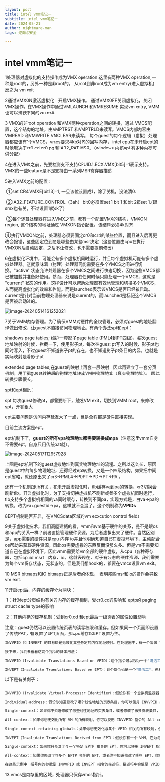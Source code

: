 ```yaml
---
layout: post
title: intel vmm笔记一
subtitle: intel vmm笔记一
date: 2024-05-21
author: nightmare-man
tags: 逆向与安全

---
```


# intel vmm笔记一

1处理器对虚拟化的支持操作成为VMX operation.这里有两种VMX operation,一种是root的，另外一种是非root的。 从root到非root成为vm entry(进入虚拟机) 反之为 vm exit

2通过VMXON激活虚拟化，开启VMX操作。 通过VMXOFF关闭虚拟化，关闭VMX操作。在VMX操作中通过VMLAUNCH 和VMRESUME 实现vm entry,  VMM也可以捕获不同的vm exit.

3 VMX的非root operation 和VMX两种operation之间的转换，通过 VMCS配置，这个结构的地址，由VMPTRST 和VMPTRLD来读写。VMCS内部内容由VMREAD 和VMWRITE VMCLEAR来读写。 每个guest的每个逻辑（虚拟）处理器都应该有1个VMCS，vmcs要求4kb对齐的回写内存， intel cpu在未开启ept的时候取决于cr0.cd cr0.pg 和IA32_PAT MSR。（windows 内核api 有多种内存可供分配）

4在进入VMX之前，先要检测支不支持CPUID.1.ECX.VMX[bit5]=1表示支持。VMX的一些feature是不是支持由一系列MSR寄存器描述

5进入VMX之前的配置： 

​	①set CR4.VMXE[bit13]=1, 一旦该位设置成1，除了关机，没法清0.

​	②IA32_FEATURE_CONTROL（3ah） bit0必须置set 1 bit 1 和bit 2都set 1.(跟smx也有关，不过设置1就ok了)

​	③每个逻辑处理器在进入VMX之前，都有一个配置VMX的结构，VMXON region, 这个结构的地址通过 VMXON指令配置，该结构必须4k对齐

​	④执行VMXON之前，处理器必须要固定cr0和cr4的某些位置，而且进入后再更改会报错，这些固定位到底是哪些由某些msr决定（这些位置由cpu在执行VMXON后自动固定，之后不让修改，也不需要提前修改）



6在虚拟化环境中，可能会有多个虚拟机同时运行，并且每个虚拟机可能有多个虚拟处理器。这就意味着（物理）处理器可能需要在多个VMCS之间进行切换。"active" 状态允许处理器在多个VMCS之间进行快速切换，因为这些VMCS都已被加载并准备好使用。然而，处理器在任何时候只能处理一个VMCS，这就是 "current" 状态的作用。这样设计可以帮助处理器有效地管理和切换多个VMCS，从而提高虚拟化的效率和性能。而是launched表示该VMCS是否已经被启动。current是针对当前物理处理器来说是current的，而launched是标记这个VMCS是否被启动过的。

![image-20240514161252021](/assest/img/image-20240514161252021.png)



7关于VMM内存管理。为了确保VMM对硬件的全权管理，必须对guest的地址翻译做出修改，让guest不直接访问物理地址。有两个办法spt和ept：

shadows page tables; 维护一套影子page table (PML4到PT四级)，每次guest地址映射的时候，拦截一下，使用影子pt，每次往guest pt写入的时候，影子pt也同时写入，不过guest不知道影子pt的存在，也不知道影子pt条目的内容。也就是实际映射是看影子pt

extended page tables;在guest的映射上再套一层映射，因此再建立了一套分页机制，用于把guest转换后的物理地址转成VMM物理地址（真实物理地址）。 因此转换步骤很长。

spt和ept相比：

spt 每次guest修改pt，都需要断下，触发VM exit，切换到VMM root，来修改spt，开销很大

ept主要问题是访问内存延迟大了一点，但是全程都是硬件直接实现。

目前主流方案是ept。

ept机制下下，**guest的所有vpa物理地址都需要转换成mpa**（注意这里vmm自身不需要ept，自身只用传统pat就）。

![image-20240517112957928](/assest/img/image-20240517112957928.png)

上图是ept机制下的guest虚拟地址到真实物理地址的流程。之所以这么长，原因是guest中的每步物理地址，还得经过ept转换，又是一个四级结构。如果把中间ept省略，就还原出来了cr3->PML4->PDPT->PD->PT->PA  。

还有一个机制跟tlb有关，在未开启虚拟化时，tlb缓存va到pa的转换，cr3切换会刷新tlb。开启虚拟化时，为了支持切换虚拟机不刷新或者多个虚拟机同时运行，tlb支持多个虚拟机相同的va同时缓存，转换到不同pa，实现方式是，由va->pa的转换，改为va+guestid->pa，这样就不会混了。这个机制称为**VPIDs**

8EPT机制是否开启，在VMCSdata区域的vm ecxcution control fields

9关于虚拟化技术，我们高屋建瓴的看，vmm和vm基于硬件的关系，是不是跟os和app的关系一样？前者直接管理硬件资源，为后者虚拟出来了硬件。当然区别是，app需要的硬件只是cpu 内存 io并且他明确知道自己在虚拟环境下，主动配合os帮助来获取硬件资源，因此os需要虚拟的东西反而没那么多。但是vm不需要知道自己在虚拟环境下，因此vmm需要给vm全部的硬件虚拟，从cpu（各种寄存器，包括cpuid msr） 内存，io。这就表现在，对于有状态的硬件资源，我们需要为每个vm保存状态，无状态的，但是我们想hook的，都要在vmcs设置vm exit。

10 MSR bitmaps和IO bitmaps正是后者的体现， 表明那些msr和io的操作会导致vm exit.

11开启ept后，内存的缓存分为两块：

​	1：针对ept分页结构有关的内存的缓存机制，受cr0.cd的影响和 eptp的 paging struct cache type的影响

​	2：其他内存的缓存机制：受到cr0.cd 和ept最后一级页表的属性设置影响

注意：guest仍然可以设置传统页表的读写权限和缓存。但如果同一个页面即设置了传统PAT，有设置了EPT页面，那cpu缓存以EPT设置为主。

```c
INVVPID 和 INVEPT 的目标都是无效化某些特定的内存地址映射。在处理器中，有一个叫做 TLB（Translation Lookaside Buffer）的硬件缓存，它用来存储最近使用的虚拟地址到物理地址的映射，以加速内存访问。当操作系统或虚拟机管理器（VMM）更改了内存的分页结构（即改变了虚拟地址到物理地址的映射）后，TLB 中可能会存留一些过时的映射，这时就需要使用 INVVPID 或 INVEPT 指令来告诉处理器，让它丢弃这些过时的映射。

接下来，我们来看看这两个指令的具体用法：

INVVPID（Invalidate Translations Based on VPID）：这个指令可以视为一个"清洁工"，它可以清理掉与特定虚拟处理器（VPID）相关的过时映射。你可以告诉这个"清洁工"清理掉与某个 VPID 相关的所有映射，或者仅清理掉与某个 VPID 和特定线性地址相关的映射。这就像是你告诉清洁工清理整个房子，或者只清理房子中的某个房间。

INVEPT（Invalidate Translations Based on EPT）：这个指令也是一个"清洁工"，但是它清理的是与特定扩展页表（EPT）相关的过时映射。你可以告诉这个"清洁工"清理掉与某个 EPT 相关的所有映射，或者清理掉所有 EPT 的所有映射。这就像是你告诉清洁工清理掉整个办公楼，或者清理掉整个办公园区。
```

以下是有关例子：

```c

INVVPID（Invalidate Virtual-Processor Identifier）：假设你有一个虚拟机监视器（VMM），它为每个虚拟机（VM）分配了一个唯一的 VPID。现在，你修改了一个 VM 的页表。为了确保此 VM 的所有映射都是最新的，你需要无效化与该 VM 的 VPID 相关的所有映射。你可以使用 INVVPID 指令来完成这个操作：

Individual-address：假设你知道修改了哪个线性地址的页表条目，你可以使用 INVVPID 指令的 Individual-address 类型，只无效化与该线性地址相关的映射。例如，如果你修改了线性地址 0x1000 的页表条目，并且该地址的 VPID 是 1，你可以执行 INVVPID 0, (1, 0x1000)。

Single-context：如果你不知道修改了哪些线性地址的页表条目，或者修改了很多页表条目，你可以使用 INVVPID 指令的 Single-context 类型，无效化与该 VM 的所有映射。例如，如果 VM 的 VPID 是 1，你可以执行 INVVPID 1, (1)。

All-context：如果你想无效化所有 VM 的所有映射，你可以使用 INVVPID 指令的 All-context 类型。例如，你可以执行 INVVPID 2, ()。

Single-context-retaining-globals：如果你想无效化与某个 VPID 相关的所有映射，但保留全局映射，你可以使用 INVVPID 指令的 Single-context-retaining-globals 类型。例如，如果 VM 的 VPID 是 1，你可以执行 INVVPID 3, (1)。

INVEPT（Invalidate Translations Derived from EPT）：假设你有一个 VMM，它为每个 VM 分配了一个唯一的 EPTP。现在，你修改了一个 VM 的扩展页表（EPT）。为了确保此 VM 的所有映射都是最新的，你需要无效化与该 VM 的 EPTP 相关的所有映射。你可以使用 INVEPT 指令来完成这个操作：

Single-context：如果你只修改了与一个特定 EPTP 相关的 EPT，你可以使用 INVEPT 指令的 Single-context 类型。例如，如果 VM 的 EPTP 是 0x1000，你可以执行 INVEPT 1, (0x1000)。

All-context：如果你修改了与多个 EPTP 相关的 EPT，或者你不知道修改了哪些 EPT，你可以使用 INVEPT 指令的 All-context 类型。例如，你可以执行 INVEPT 2, ()。

在这些示例中，括号内的参数是 INVVPID 或 INVEPT 指令的描述符，描述符中的值是 VPID、线性地址或 EPTP 的值。这些值取决于你的具体应用场景和内存管理策略。
```

13 vmcs是内存里的区域，处理器只保存vmcs指针。

